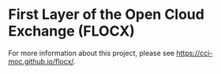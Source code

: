 # First Layer of the Open Cloud Exchange (FLOCX)

For more information about this project, please see https://cci-moc.github.io/flocx/.
